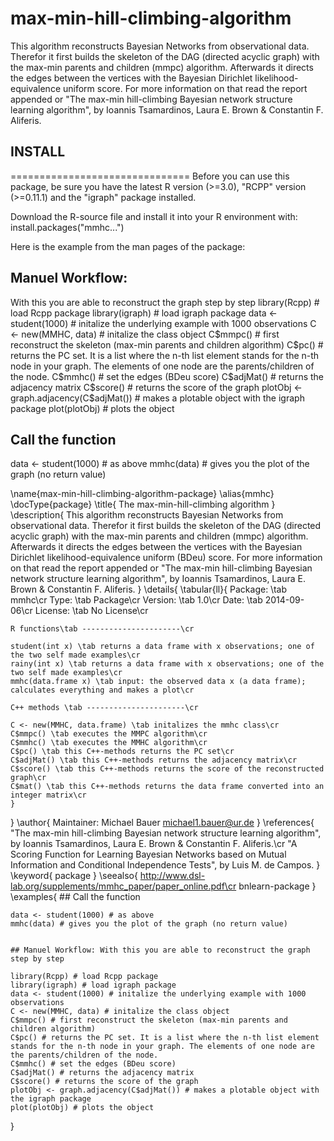 max-min-hill-climbing-algorithm
===============================

This algorithm reconstructs Bayesian Networks from observational data. Therefor it first builds the skeleton of the DAG (directed acyclic graph) with the max-min parents and children (mmpc) algorithm. Afterwards it directs the edges between the vertices with the Bayesian Dirichlet likelihood-equivalence uniform score. For more information on that read the report appended or "The max-min hill-climbing Bayesian network structure learning algorithm", by Ioannis Tsamardinos, Laura E. Brown & Constantin F. Aliferis.

## INSTALL
===============================
Before you can use this package, be sure you have the latest R version (>=3.0), "RCPP" version (>=0.11.1) and the "igraph" package installed.

Download the R-source file and install it into your R environment with:
install.packages("mmhc...")

Here is the example from the man pages of the package:

## Manuel Workflow:
With this you are able to reconstruct the graph step by step
library(Rcpp) # load Rcpp package
library(igraph) # load igraph package
data <- student(1000) # initalize the underlying example with 1000 observations
C <- new(MMHC, data) # initalize the class object
C$mmpc() # first reconstruct the skeleton (max-min parents and children algorithm)
C$pc() # returns the PC set. It is a list where the n-th list element stands for the n-th node in your graph. The elements of one node are the parents/children of the node.
C$mmhc() # set the edges (BDeu score)
C$adjMat() # returns the adjacency matrix
C$score() # returns the score of the graph
plotObj <- graph.adjacency(C$adjMat()) # makes a plotable object with the igraph package
plot(plotObj) # plots the object

## Call the function
data <- student(1000) # as above
mmhc(data) # gives you the plot of the graph (no return value)

\name{max-min-hill-climbing-algorithm-package}
\alias{mmhc}
\docType{package}
\title{
    The max-min-hill-climbing algorithm
}
\description{
    This algorithm reconstructs Bayesian Networks from observational data. Therefor it first builds the skeleton of the DAG (directed acyclic graph) with the max-min parents and children (mmpc) algorithm. Afterwards it directs the edges between the vertices with the Bayesian Dirichlet likelihood-equivalence uniform (BDeu) score. For more information on that read the report appended or "The max-min hill-climbing Bayesian network structure learning algorithm", by Ioannis Tsamardinos, Laura E. Brown & Constantin F. Aliferis.
}
\details{
    \tabular{ll}{
    Package: \tab mmhc\cr
    Type: \tab Package\cr
    Version: \tab 1.0\cr
    Date: \tab 2014-09-06\cr
    License: \tab No License\cr
    
    R functions\tab ----------------------\cr
    
    student(int x) \tab returns a data frame with x observations; one of the two self made examples\cr
    rainy(int x) \tab returns a data frame with x observations; one of the two self made examples\cr
    mmhc(data.frame x) \tab input: the observed data x (a data frame); calculates everything and makes a plot\cr
    
    C++ methods \tab ----------------------\cr
    
    C <- new(MMHC, data.frame) \tab initalizes the mmhc class\cr
    C$mmpc() \tab executes the MMPC algorithm\cr
    C$mmhc() \tab executes the MMHC algorithm\cr
    C$pc() \tab this C++-methods returns the PC set\cr
    C$adjMat() \tab this C++-methods returns the adjacency matrix\cr
    C$score() \tab this C++-methods returns the score of the reconstructed graph\cr
    C$mat() \tab this C++-methods returns the data frame converted into an integer matrix\cr
    }
}
\author{
    Maintainer: Michael Bauer <michael1.bauer@ur.de>
}
\references{
    "The max-min hill-climbing Bayesian network structure learning algorithm", by Ioannis Tsamardinos, Laura E. Brown & Constantin F. Aliferis.\cr
    "A Scoring Function for Learning Bayesian Networks based on Mutual Information and
    Conditional Independence Tests", by Luis M. de Campos.
}
\keyword{ package }
\seealso{
    http://www.dsl-lab.org/supplements/mmhc_paper/paper_online.pdf\cr
    bnlearn-package
}
\examples{
    ## Call the function
    
    data <- student(1000) # as above
    mmhc(data) # gives you the plot of the graph (no return value)
    
    
    ## Manuel Workflow: With this you are able to reconstruct the graph step by step
    
    library(Rcpp) # load Rcpp package
    library(igraph) # load igraph package
    data <- student(1000) # initalize the underlying example with 1000 observations
    C <- new(MMHC, data) # initalize the class object
    C$mmpc() # first reconstruct the skeleton (max-min parents and children algorithm)
    C$pc() # returns the PC set. It is a list where the n-th list element stands for the n-th node in your graph. The elements of one node are the parents/children of the node.
    C$mmhc() # set the edges (BDeu score)
    C$adjMat() # returns the adjacency matrix
    C$score() # returns the score of the graph
    plotObj <- graph.adjacency(C$adjMat()) # makes a plotable object with the igraph package
    plot(plotObj) # plots the object
}
